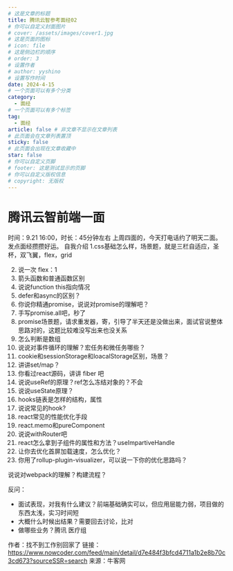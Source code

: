 ```yaml
---
# 这是文章的标题
title: 腾讯云智参考面经02
# 你可以自定义封面图片
# cover: /assets/images/cover1.jpg
# 这是页面的图标
# icon: file
# 这是侧边栏的顺序
# order: 3
# 设置作者
# author: yyshino
# 设置写作时间
date: 2024-4-15
# 一个页面可以有多个分类
category:
  - 面经
# 一个页面可以有多个标签
tag:
  - 面经
article: false # 非文章不显示在文章列表
# 此页面会在文章列表置顶
sticky: false
# 此页面会出现在文章收藏中
star: false
# 你可以自定义页脚
# footer: 这是测试显示的页脚
# 你可以自定义版权信息
# copyright: 无版权
---
```




# 腾讯云智前端一面

时间：9.21 16:00，时长：45分钟左右
上周四面的，今天打电话约了明天二面。发点面经攒攒好运。
自我介绍
1.css基础怎么样，场景题，就是三栏自适应，圣杯，双飞翼，flex，grid

2. 说一次 flex：1
3. 箭头函数和普通函数区别
4. 说说function this指向情况
5. defer和async的区别？
6. 你说你精通promise，说说对promise的理解吧？
7. 手写promise.all吧，秒了
8. promise场景题，请求重发器，寄，引导了半天还是没做出来，面试官说整体思路对的，这题比较难没写出来也没关系
9. 怎么判断是数组
10. 说说对事件循环的理解？宏任务和微任务哪些？
11. cookie和sessionStorage和loacalStorage区别，场景？
12. 讲讲set/map？
13. 你看过react源码，讲讲 fiber 吧
14. 说说useRef的原理？ref怎么冻结对象的？不会
15. 说说useState原理？
16. hooks链表是怎样的结构，属性
17. 说说常见的hook?
18. react常见的性能优化手段
19. react.memo和pureComponent
20. 说说withRouter吧
21. react怎么拿到子组件的属性和方法？useImpartiveHandle
22. 让你去优化首屏加载速度，怎么优化？
23. 你用了rollup-plugin-visualizer，可以说一下你的优化思路吗？

说说对webpack的理解？构建流程？

反问：

- 面试表现，对我有什么建议？前端基础确实可以，但应用层能力弱，项目做的东西太浅，实习时间短
- 大概什么时候出结果？需要回去讨论，比对
- 做哪些业务？腾讯 医疗组

作者：找不到工作别回家了
链接：https://www.nowcoder.com/feed/main/detail/d7e484f3bfcd4711a1b2e8b70c3cd673?sourceSSR=search
来源：牛客网